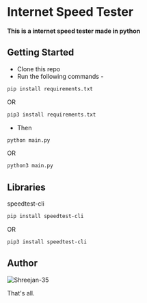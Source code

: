 # Internet Speed Tester

**This is a internet speed tester made in python**

## Getting Started

- Clone this repo
- Run the following commands -

```bash
pip install requirements.txt
```

OR

```bash
pip3 install requirements.txt
```

- Then

```bash
python main.py
```

OR

```bash
python3 main.py
```

## Libraries

speedtest-cli

```bash
pip install speedtest-cli
```

OR

```bash
pip3 install speedtest-cli
```

## Author

![Shreejan-35](https://github.com/Shreejan-35)

That's all.
